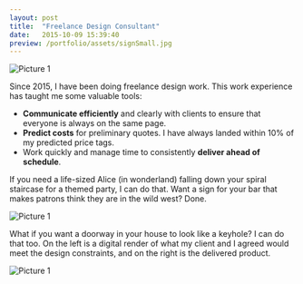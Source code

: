 ```yaml
---
layout: post
title:  "Freelance Design Consultant"
date:   2015-10-09 15:39:40
preview: /portfolio/assets/signSmall.jpg
---
```


![Picture 1]({{"/assets/aliceLarge.jpg"|absolute_url}})

Since 2015, I have been doing freelance design work. This work experience has taught me some valuable tools:
- __Communicate efficiently__ and clearly with clients to ensure that everyone is always on the same page.
- __Predict costs__ for preliminary quotes. I have always landed within 10% of my predicted price tags.
- Work quickly and manage time to consistently __deliver ahead of schedule__.

If you need a life-sized Alice (in wonderland) falling down your spiral staircase for a themed party, I can do that. Want a sign for your bar that makes patrons think they are in the wild west? Done. 

![Picture 1]({{"/assets/saloonSign.jpg"|absolute_url}})

What if you want a doorway in your house to look like a keyhole? I can do that too. On the left is a digital render of what my client and I agreed would meet the design constraints, and on the right is the delivered product.

![Picture 1]({{"/assets/keyhole.PNG"|absolute_url}})
